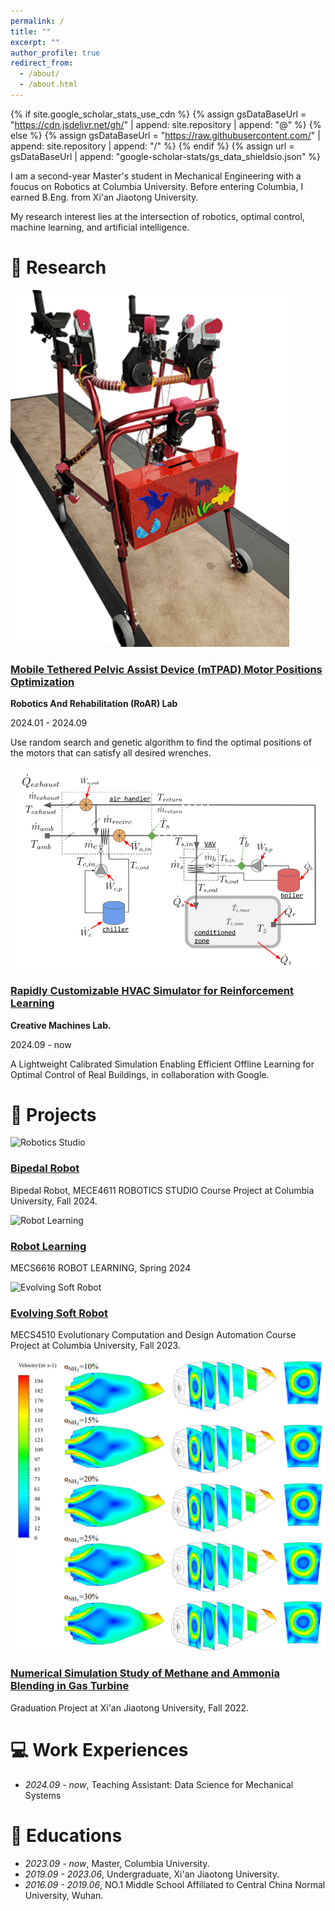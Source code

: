 ```yaml
---
permalink: /
title: ""
excerpt: ""
author_profile: true
redirect_from: 
  - /about/
  - /about.html
---
```


{% if site.google_scholar_stats_use_cdn %}
{% assign gsDataBaseUrl = "https://cdn.jsdelivr.net/gh/" | append: site.repository | append: "@" %}
{% else %}
{% assign gsDataBaseUrl = "https://raw.githubusercontent.com/" | append: site.repository | append: "/" %}
{% endif %}
{% assign url = gsDataBaseUrl | append: "google-scholar-stats/gs_data_shieldsio.json" %}

<span class='anchor' id='about-me'></span>

I am a second-year Master's student in Mechanical Engineering with a foucus on Robotics at Columbia University. Before entering Columbia, I earned B.Eng. from Xi'an Jiaotong University.

My research interest lies at the intersection of robotics, optimal control, machine learning, and artificial intelligence.



# 🤖 Research 
<div class="research-container">

  <!-- 项目 1 -->
  <div class="research-item">
    <div class="research-image">
      <img src="/images/roar.png" alt="mTPAD">
    </div>
    <div class="research-details">
      <h3><a href="/Research/mTPAD-details" >Mobile Tethered Pelvic Assist Device (mTPAD) Motor Positions Optimization</a></h3>
      <p><strong>Robotics And Rehabilitation (RoAR) Lab</strong></p>
      <span class="research-date">2024.01 - 2024.09</span>
      <p>Use random search and genetic algorithm to find the optimal positions of the motors that can satisfy all desired wrenches.</p>
    </div>
  </div>

  <!-- 项目 2 -->
  <div class="research-item">
    <div class="research-image">
      <img src="/images/HVAC.png" alt="Rapidly Customizable HVAC Simulator for Reinforcement Learning">
    </div>
    <div class="research-details">
      <h3><a href="/Research/SBSim-details" >Rapidly Customizable HVAC Simulator for Reinforcement Learning</a></h3>
      <p><strong>Creative Machines Lab. </strong> </p>
      <span class="research-date">2024.09 - now</span>
      <p>A Lightweight Calibrated Simulation Enabling Efficient Offline Learning for Optimal Control of Real Buildings, in collaboration with Google.</p>
    </div>
  </div>  
  
</div>



# 🤖 Projects 
<div class="research-container">

  <!-- 项目 1 -->
  <div class="project-container">
    <div class="project-image">
      <img src="/images/rs.png" alt="Robotics Studio">
    </div>
    <div class="project-details">
      <h3><a href="/research-details">Bipedal Robot</a></h3>
      <p>Bipedal Robot, MECE4611 ROBOTICS STUDIO Course Project at Columbia University, Fall 2024.</p>
    </div>
    </div>

  <!-- 项目 2 -->
  <div class="research-item">
    <div class="research-image">
      <img src="/images/rl.png" alt="Robot Learning">
    </div>
    <div class="research-details">
      <h3><a href="/research-details" >Robot Learning</a></h3>
      <p>MECS6616 ROBOT LEARNING, Spring 2024</p>
    </div>
  </div>  

  <!-- 项目 3 -->
  <div class="research-item">
    <div class="research-image">
      <img src="/images/evo.png" alt="Evolving Soft Robot">
    </div>
    <div class="research-details">
      <h3><a href="/research-details" >Evolving Soft Robot</a></h3>
      <p>MECS4510 Evolutionary Computation and Design Automation Course Project at Columbia University, Fall 2023.</p>
    </div>
  </div>  

  <!-- 项目 4 -->
  <div class="research-item">
    <div class="research-image">
      <img src="/images/turbine.png" alt="Numerical Simulation Study of Methane and Ammonia Blending in Gas Turbine">
    </div>
    <div class="research-details">
      <h3><a href="/research-details" target="_blank">Numerical Simulation Study of Methane and Ammonia Blending in Gas Turbine</a></h3>
      <p>Graduation Project at Xi'an Jiaotong University, Fall 2022.</p>
    </div>
  </div>
 

</div>



# 💻 Work Experiences
- *2024.09 - now*, Teaching Assistant: Data Science for Mechanical Systems

# 📖 Educations
- *2023.09 - now*, Master, Columbia University.
- *2019.09 - 2023.06*, Undergraduate, Xi'an Jiaotong University.
- *2016.09 - 2019.06*, NO.1 Middle School Affiliated to Central China Normal University, Wuhan. 

